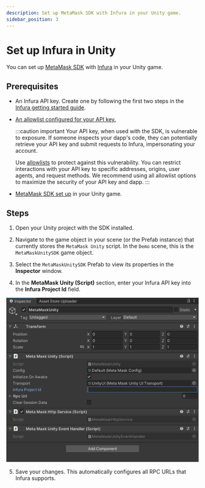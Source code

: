 ```yaml
---
description: Set up MetaMask SDK with Infura in your Unity game.
sidebar_position: 3
---
```


# Set up Infura in Unity

You can set up [MetaMask SDK](../../concepts/sdk/index.md) with [Infura](https://docs.infura.io/) in
your Unity game.

## Prerequisites

- An Infura API key.
  Create one by following the first two steps in the
  [Infura getting started guide](https://docs.infura.io/getting-started).

- [An allowlist configured for your API key.](https://docs.infura.io/networks/ethereum/how-to/secure-a-project/use-an-allowlist)

  :::caution important
  Your API key, when used with the SDK, is vulnerable to exposure.
  If someone inspects your dapp's code, they can potentially retrieve your API key and submit
  requests to Infura, impersonating your account.

  Use [allowlists](https://docs.infura.io/networks/ethereum/how-to/secure-a-project/use-an-allowlist)
  to protect against this vulnerability.
  You can restrict interactions with your API key to specific addresses, origins, user agents, and request methods.
  We recommend using all allowlist options to maximize the security of your API key and dapp.
  :::

- [MetaMask SDK set up](../connect/set-up-sdk/gaming/unity.md) in your Unity game.

## Steps

1. Open your Unity project with the SDK installed.

2. Navigate to the game object in your scene (or the Prefab instance) that currently stores the
    `MetaMask Unity` script.
    In the `Demo` scene, this is the `MetaMaskUnitySDK` game object.

3. Select the `MetaMaskUnitySDK` Prefab to view its properties in the **Inspector** window. 

4. In the **MetaMask Unity (Script)** section, enter your Infura API key into the **Infura Project
    Id** field.

<p align="center">

![MetaMask Unity script](../../assets/unity-infura.png)

</p>

5. Save your changes.
    This automatically configures all RPC URLs that Infura supports.
